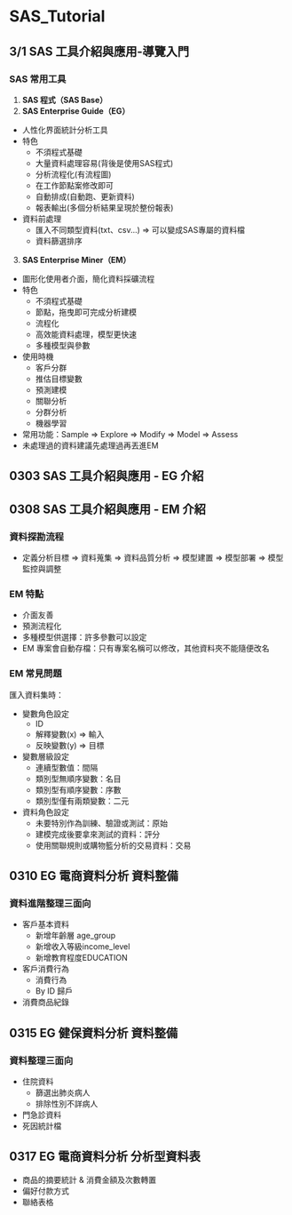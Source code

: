 # SAS_Tutorial
## 3/1 SAS 工具介紹與應用-導覽入門
### SAS 常用工具
1. **SAS 程式（SAS Base）**
2. **SAS Enterprise Guide（EG）**
- 人性化界面統計分析工具
- 特色
    - 不須程式基礎
    - 大量資料處理容易(背後是使用SAS程式)
    - 分析流程化(有流程圖)
    - 在工作節點案修改即可
    - 自動排成(自動跑、更新資料)
    - 報表輸出(多個分析結果呈現於整份報表)
- 資料前處理
    - 匯入不同類型資料(txt、csv...) ⇒ 可以變成SAS專屬的資料檔
    - 資料篩選排序<br>
3. **SAS Enterprise Miner（EM）**
- 圖形化使用者介面，簡化資料採礦流程
- 特色
    - 不須程式基礎
    - 節點，拖曳即可完成分析建模
    - 流程化
    - 高效能資料處理，模型更快速
    - 多種模型與參數
- 使用時機
    - 客戶分群
    - 推估目標變數
    - 預測建模
    - 關聯分析
    - 分群分析
    - 機器學習
- 常用功能：Sample ⇒ Explore ⇒ Modify ⇒ Model ⇒ Assess
- 未處理過的資料建議先處理過再丟進EM
## 0303 SAS 工具介紹與應用 - EG 介紹
## 0308 SAS 工具介紹與應用 - EM 介紹
### 資料探勘流程
- 定義分析目標 ⇒ 資料蒐集 ⇒ 資料品質分析 ⇒ 模型建置 ⇒ 模型部署 ⇒ 模型監控與調整
### EM 特點
- 介面友善
- 預測流程化
- 多種模型供選擇：許多參數可以設定
- EM 專案會自動存檔：只有專案名稱可以修改，其他資料夾不能隨便改名
### EM 常見問題
匯入資料集時：
- 變數角色設定
    - ID
    - 解釋變數(x) ⇒ 輸入
    - 反映變數(y) ⇒ 目標
- 變數層級設定
    - 連續型數值：間隔
    - 類別型無順序變數：名目
    - 類別型有順序變數：序數
    - 類別型僅有兩類變數：二元
- 資料角色設定
    - 未要特別作為訓練、驗證或測試：原始
    - 建模完成後要拿來測試的資料：評分
    - 使用關聯規則或購物籃分析的交易資料：交易
## 0310 EG 電商資料分析 資料整備
### 資料進階整理三面向
- 客戶基本資料
  - 新增年齡層 age_group
  - 新增收入等級income_level
  - 新增教育程度EDUCATION
- 客戶消費行為
  - 消費行為 
  - By ID 歸戶
- 消費商品紀錄
## 0315 EG 健保資料分析 資料整備
### 資料整理三面向
- 住院資料
  - 篩選出肺炎病人
  - 排除性別不詳病人
- 門急診資料
- 死因統計檔
## 0317 EG 電商資料分析 分析型資料表
- 商品的摘要統計 & 消費金額及次數轉置
- 偏好付款方式
- 聯絡表格
